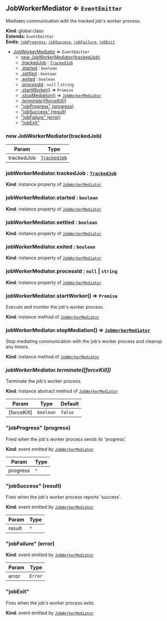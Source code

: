 <a name="JobWorkerMediator"></a>

## JobWorkerMediator ⇐ <code>EventEmitter</code>
Mediates communication with the tracked job's worker process.

**Kind**: global class  
**Extends:** <code>EventEmitter</code>  
**Emits**: <code>[jobProgress](JobWorkerMediator.md#JobWorkerMediator+event_jobProgress)</code>, <code>[jobSuccess](JobWorkerMediator.md#JobWorkerMediator+event_jobSuccess)</code>, <code>[jobFailure](JobWorkerMediator.md#JobWorkerMediator+event_jobFailure)</code>, <code>[jobExit](JobWorkerMediator.md#JobWorkerMediator+event_jobExit)</code>  

* [JobWorkerMediator](JobWorkerMediator.md#JobWorkerMediator) ⇐ <code>EventEmitter</code>
    * [new JobWorkerMediator(trackedJob)](JobWorkerMediator.md#JobWorkerMediator)
    * [.trackedJob](JobWorkerMediator.md#JobWorkerMediator+trackedJob) : <code>[TrackedJob](TrackedJob.md#TrackedJob)</code>
    * [.started](JobWorkerMediator.md#JobWorkerMediator+started) : <code>boolean</code>
    * [.settled](JobWorkerMediator.md#JobWorkerMediator+settled) : <code>boolean</code>
    * [.exited](JobWorkerMediator.md#JobWorkerMediator+exited) : <code>boolean</code>
    * [.processId](JobWorkerMediator.md#JobWorkerMediator+processId) : <code>null</code> &#124; <code>string</code>
    * [.startWorker()](JobWorkerMediator.md#JobWorkerMediator+startWorker) ⇒ <code>Promise</code>
    * [.stopMediation()](JobWorkerMediator.md#JobWorkerMediator+stopMediation) ⇒ <code>[JobWorkerMediator](JobWorkerMediator.md#JobWorkerMediator)</code>
    * *[.terminate([forceKill])](JobWorkerMediator.md#JobWorkerMediator+terminate)*
    * ["jobProgress" (progress)](JobWorkerMediator.md#JobWorkerMediator+event_jobProgress)
    * ["jobSuccess" (result)](JobWorkerMediator.md#JobWorkerMediator+event_jobSuccess)
    * ["jobFailure" (error)](JobWorkerMediator.md#JobWorkerMediator+event_jobFailure)
    * ["jobExit"](JobWorkerMediator.md#JobWorkerMediator+event_jobExit)

<a name="new_JobWorkerMediator_new"></a>

### new JobWorkerMediator(trackedJob)

| Param | Type |
| --- | --- |
| trackedJob | <code>[TrackedJob](TrackedJob.md#TrackedJob)</code> | 

<a name="JobWorkerMediator+trackedJob"></a>

### jobWorkerMediator.trackedJob : <code>[TrackedJob](TrackedJob.md#TrackedJob)</code>
**Kind**: instance property of <code>[JobWorkerMediator](JobWorkerMediator.md#JobWorkerMediator)</code>  
<a name="JobWorkerMediator+started"></a>

### jobWorkerMediator.started : <code>boolean</code>
**Kind**: instance property of <code>[JobWorkerMediator](JobWorkerMediator.md#JobWorkerMediator)</code>  
<a name="JobWorkerMediator+settled"></a>

### jobWorkerMediator.settled : <code>boolean</code>
**Kind**: instance property of <code>[JobWorkerMediator](JobWorkerMediator.md#JobWorkerMediator)</code>  
<a name="JobWorkerMediator+exited"></a>

### jobWorkerMediator.exited : <code>boolean</code>
**Kind**: instance property of <code>[JobWorkerMediator](JobWorkerMediator.md#JobWorkerMediator)</code>  
<a name="JobWorkerMediator+processId"></a>

### jobWorkerMediator.processId : <code>null</code> &#124; <code>string</code>
**Kind**: instance property of <code>[JobWorkerMediator](JobWorkerMediator.md#JobWorkerMediator)</code>  
<a name="JobWorkerMediator+startWorker"></a>

### jobWorkerMediator.startWorker() ⇒ <code>Promise</code>
Execute and monitor the job's worker process.

**Kind**: instance method of <code>[JobWorkerMediator](JobWorkerMediator.md#JobWorkerMediator)</code>  
<a name="JobWorkerMediator+stopMediation"></a>

### jobWorkerMediator.stopMediation() ⇒ <code>[JobWorkerMediator](JobWorkerMediator.md#JobWorkerMediator)</code>
Stop mediating communication with the job's worker process and cleanup any timers.

**Kind**: instance method of <code>[JobWorkerMediator](JobWorkerMediator.md#JobWorkerMediator)</code>  
<a name="JobWorkerMediator+terminate"></a>

### *jobWorkerMediator.terminate([forceKill])*
Terminate the job's worker process.

**Kind**: instance abstract method of <code>[JobWorkerMediator](JobWorkerMediator.md#JobWorkerMediator)</code>  

| Param | Type | Default |
| --- | --- | --- |
| [forceKill] | <code>boolean</code> | <code>false</code> | 

<a name="JobWorkerMediator+event_jobProgress"></a>

### "jobProgress" (progress)
Fired when the job's worker process sends its 'progress'.

**Kind**: event emitted by <code>[JobWorkerMediator](JobWorkerMediator.md#JobWorkerMediator)</code>  

| Param | Type |
| --- | --- |
| progress | <code>\*</code> | 

<a name="JobWorkerMediator+event_jobSuccess"></a>

### "jobSuccess" (result)
Fires when the job's worker process reports 'success'.

**Kind**: event emitted by <code>[JobWorkerMediator](JobWorkerMediator.md#JobWorkerMediator)</code>  

| Param | Type |
| --- | --- |
| result | <code>\*</code> | 

<a name="JobWorkerMediator+event_jobFailure"></a>

### "jobFailure" (error)
**Kind**: event emitted by <code>[JobWorkerMediator](JobWorkerMediator.md#JobWorkerMediator)</code>  

| Param | Type |
| --- | --- |
| error | <code>Error</code> | 

<a name="JobWorkerMediator+event_jobExit"></a>

### "jobExit"
Fires when the job's worker process exits.

**Kind**: event emitted by <code>[JobWorkerMediator](JobWorkerMediator.md#JobWorkerMediator)</code>  
